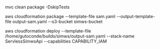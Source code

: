 mvc clean package -DskipTests

aws cloudformation package --template-file sam.yaml --output-template-file output-sam.yaml --s3-bucket simws-bucket

aws cloudformation deploy --template-file /home/gutoconde/builds/simws/output-sam.yaml --stack-name ServlessSimwsApi  --capabilities CAPABILITY_IAM

